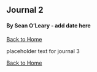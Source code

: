 ## Journal 2
#### By Sean O’Leary - add date here

[Back to Home](../)

<!-- ![alt text](../assets/Roku-4k-remote.jpeg "Roku 4k Remote") -->

placeholder text for journal 3

[Back to Home](../)
